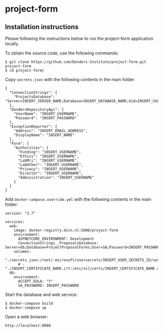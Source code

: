 # project-form

## Installation instructions

Please following the instructions below to run the project-form application locally.

To obtain the source code, use the following commands:

```
$ git clone https://github.com/Donders-Institute/project-form.git project-form
$ cd project-form/
```

Copy `secrets.json` with the following contents in the main folder:

```
{
  "ConnectionStrings": {
    "ProjectsDatabase": "Server=INSERT_SERVER_NAME;Database=INSERT_DATABASE_NAME;Uid=INSERT_USERNAME;Pwd=INSERT_PASSWORD;ConvertZeroDatetime=True;TreatTinyAsBoolean=True"
  },
  "DondersRepositoryApi": {
    "UserName": "INSERT_USERNAME",
    "Password": "INSERT_PASSWORD"
  },
  "ExceptionReporter": {
    "Address": "INSERT_EMAIL_ADDRESS",
    "DisplayName": "INSERT_NAME"
  },
  "Form": {
    "Authorities": {
      "Funding": "INSERT_USERNAME",
      "Ethics": "INSERT_USERNAME",
      "LabMri": "INSERT_USERNAME",
      "LabOther": "INSERT_USERNAME",
      "Privacy": "INSERT_USERNAME",
      "Director": "INSERT_USERNAME",
      "Administration": "INSERT_USERNAME"
    }
  }
}
```

Add `docker-compose.override.yml` with the following contents in the main folder:

```
version: "3.7"

services:
  web:
    image: docker-registry.dccn.nl:5000/project-form
    environment:
      ASPNETCORE_ENVIRONMENT: Development
      ConnectionStrings__ProposalsDatabase: Server=db;Database=ProjectProposalForms;User=SA;Password=INSERT_PASSWORD
    volumes:
      - "./secrets.json:/root/.microsoft/usersecrets/INSERT_USER_SECRETS_ID/secrets.json:ro"
      # - "./INSERT_CERTIFICATE_NAME.crt:/etc/ssl/certs/INSERT_CERTIFICATE_NAME.crt:ro"
  db:
    environment:
      ACCEPT_EULA: "Y"
      SA_PASSWORD: INSERT_PASSWORD
```

Start the database and web service:
```
$ docker-compose build
$ docker-compose up
```

Open a web browser:

```
http://localhost:8080
```
